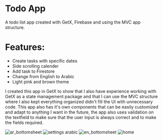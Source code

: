 # Todo App
A todo list app created with GetX, Firebase and using the MVC app structure.

# Features:
- Create tasks with specific dates
- Side scrolling calender
- Add task to Firestore
- Change from English to Arabic
- Light pink and brown theme

I created this app in GetX to show that I also have experience working with GetX as a state management package and that I can use the MVC structure where I also kept everything organized didn't fill the UI with unnecessary code.
This app also has it's own components that can be easily customized and adapt to anything I want in the future, the app also uses validation on the textfield to make sure that the user input is always correct and to make the fields required.

![ar_bottomsheet](https://github.com/amrogad/todo-getx-mvc-firebase/assets/109547418/a9cd90a6-e261-44ae-a036-e1d9ec1b7b91)
![settings arabic](https://github.com/amrogad/todo-getx-mvc-firebase/assets/109547418/7e4ccc3d-b38e-42ae-ac44-1a617ac4f553)
![en_bottomsheet](https://github.com/amrogad/todo-getx-mvc-firebase/assets/109547418/71793b39-7ce6-4c5a-b93d-167aa77060bc)
![home](https://github.com/amrogad/todo-getx-mvc-firebase/assets/109547418/05397560-d430-4970-a694-a5240b1504fc)

